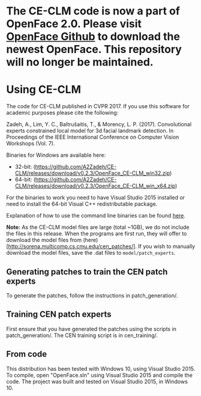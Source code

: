 # The CE-CLM code is now a part of OpenFace 2.0. Please visit [OpenFace Github](https://github.com/TadasBaltrusaitis/OpenFace/) to download the newest OpenFace. This repository will no longer be maintained. 

# Using CE-CLM
The code for CE-CLM published in CVPR 2017. If you use this software for academic purposes please cite the following:

Zadeh, A., Lim, Y. C., Baltrušaitis, T., & Morency, L. P. (2017). Convolutional experts constrained local model for 3d facial landmark detection. In Proceedings of the IEEE International Conference on Computer Vision Workshops (Vol. 7).


Binaries for Windows are available here:

- 32-bit: (https://github.com/A2Zadeh/CE-CLM/releases/download/v0.2.3/OpenFace_CE-CLM_win32.zip)
- 64-bit: (https://github.com/A2Zadeh/CE-CLM/releases/download/v0.2.3/OpenFace_CE-CLM_win_x64.zip)

For the binaries to work you need to have Visual Studio 2015 installed or need to install the 64-bit Visual C++ redistributable package.

Explanation of how to use the command line binaries can be found [here](https://github.com/TadasBaltrusaitis/OpenFace/wiki/Command-line-arguments).

**Note:** As the CE-CLM model files are large (total ~1GB), we do not include the files in this release. When the programs are first run, they will offer to download the model files from (here)[http://sorena.multicomp.cs.cmu.edu/cen_patches/]. If you wish to manually download the model files, save the .dat files to `model/patch_experts`.

## Generating patches to train the CEN patch experts

To generate the patches, follow the instructions in patch_generation/.

## Training CEN patch experts

First ensure that you have generated the patches using the scripts in patch_generation/.
The CEN training script is in cen_training/.

## From code

This distribution has been tested with Windows 10, using Visual Studio 2015. To compile, open "OpenFace.sln" using Visual Studio 2015 and compile the code. The project was built and tested on Visual Studio 2015, in Windows 10.
